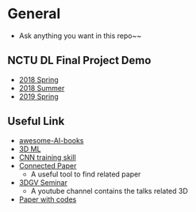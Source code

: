 # General
- Ask anything you want in this repo~~
## NCTU DL Final Project Demo
- [2018 Spring](https://www.youtube.com/watch?v=QgoxtGi-trU&list=PLZAKTu7XAqHWY1J522ldYk29DjzdGA8jh)
- [2018 Summer](https://www.youtube.com/watch?v=KWlPmsjlsNc&list=PLZAKTu7XAqHV_E0F69GF-5KcETLsdr9ZG) 
- [2019 Spring](https://www.youtube.com/watch?v=O0ijvhG1Xoo&list=PLZAKTu7XAqHUukdYlwdWbZ0yj-q9TAWPA)

## Useful Link
- [awesome-AI-books](https://github.com/zslucky/awesome-AI-books)
- [3D ML](https://www.ctolib.com/timzhang642-3D-Machine-Learning.html)
- [CNN training skill](https://github.com/davidcpage/cifar10-fast/blob/master/bag_of_tricks.ipynb)
- [Connected Paper](https://www.connectedpapers.com/)
  - A useful tool to find related paper
- [3DGV Seminar](https://www.youtube.com/channel/UCpCQ8tjahrTPMsBiyPg2H7Q)
  - A youtube channel contains the talks related 3D
- [Paper with codes](https://paperswithcode.com/)
